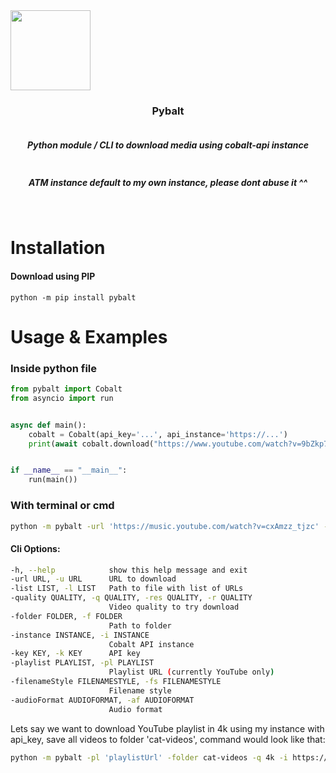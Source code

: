 <div align="center" style="display: flex; flex-flow: column wrap;">
  <img src='https://i.imgur.com/IJQgkSJ.png' style='width: 128px'></img>
  <h3>Pybalt</h3>
  <h5>Python module / CLI to download media using cobalt-api instance</h5>
  <h5>ATM instance default to my own instance, please dont abuse it ^^</h5>
</div>
<br>
<h1>Installation</h1>
<h4>Download using PIP</h4>

```
python -m pip install pybalt
```

<h1>Usage & Examples</h1>
<h3>Inside python file</h3>

```python
from pybalt import Cobalt
from asyncio import run


async def main():
    cobalt = Cobalt(api_key='...', api_instance='https://...')
    print(await cobalt.download("https://www.youtube.com/watch?v=9bZkp7q19f0", quality="1080", path_folder='cute-videos'))


if __name__ == "__main__":
    run(main())
```
<h3>With terminal or cmd</h3>

```bash
python -m pybalt -url 'https://music.youtube.com/watch?v=cxAmzz_tjzc' -folder music -fs pretty
```
<h4>Cli Options:</h4>

```bash
-h, --help            show this help message and exit
-url URL, -u URL      URL to download
-list LIST, -l LIST   Path to file with list of URLs
-quality QUALITY, -q QUALITY, -res QUALITY, -r QUALITY
                      Video quality to try download
-folder FOLDER, -f FOLDER
                      Path to folder
-instance INSTANCE, -i INSTANCE
                      Cobalt API instance
-key KEY, -k KEY      API key
-playlist PLAYLIST, -pl PLAYLIST
                      Playlist URL (currently YouTube only)
-filenameStyle FILENAMESTYLE, -fs FILENAMESTYLE
                      Filename style
-audioFormat AUDIOFORMAT, -af AUDIOFORMAT
                      Audio format
```

Lets say we want to download YouTube playlist in 4k using my instance with api_key, save all videos to folder 'cat-videos', command would look like that:

```bash
python -m pybalt -pl 'playlistUrl' -folder cat-videos -q 4k -i https://dwnld.nichind.dev -k API_KEY
```
